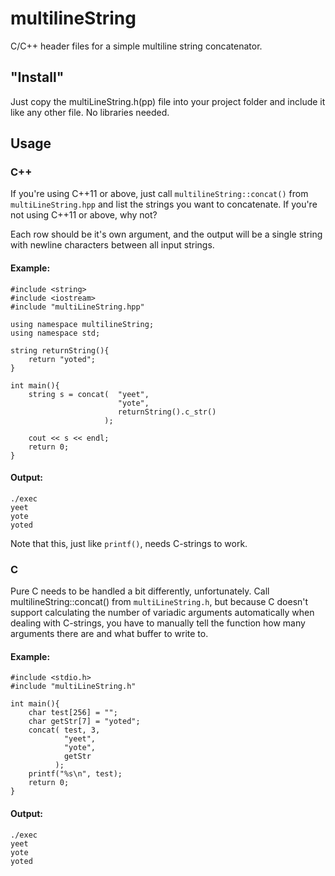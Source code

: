# multilineString
C/C++ header files for a simple multiline string concatenator.
## "Install"
Just copy the multiLineString.h(pp) file into your project folder and include it like any other file. No libraries needed.
## Usage
### C++
If you're using C++11 or above, just call ```multilineString::concat()``` from ```multiLineString.hpp``` and list the strings you want to concatenate. If you're not using C++11 or above, why not? 

Each row should be it's own argument, and the output will be a single string with newline characters between all input strings.
#### Example:
```[C++]
#include <string>
#include <iostream>
#include "multiLineString.hpp"

using namespace multilineString;
using namespace std;

string returnString(){
    return "yoted";
}

int main(){
    string s = concat(  "yeet",
                        "yote",
                        returnString().c_str()
                     );

    cout << s << endl;
    return 0;
}
```
#### Output:
```
./exec
yeet
yote
yoted
```
Note that this, just like ```printf()```, needs C-strings to work.

### C
Pure C needs to be handled a bit differently, unfortunately. Call multilineString::concat() from ```multiLineString.h```, but because C doesn't support calculating the number of variadic arguments automatically when dealing with C-strings, you have to manually tell the function how many arguments there are and what buffer to write to.
#### Example:
```[C]
#include <stdio.h>
#include "multiLineString.h"

int main(){
    char test[256] = "";
    char getStr[7] = "yoted";
    concat( test, 3,
            "yeet",
            "yote",
            getStr
          );
    printf("%s\n", test);
    return 0;
}
```
#### Output:
```
./exec
yeet
yote
yoted
```
